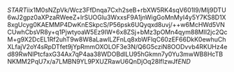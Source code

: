 $START$iix1M0sNZpVk/Wcz3FfDnqa7Cxh2seB+rbXW5RK4sqV601l9/Mlj9DTU6wJ2gpz0aXPzaRWeeZ+lrSUOGlu3WxxsF9A1jnWigGoMnMyI4y5Y7KS8D1X8xgUcyg0KAEMMP4DwKnESkpcS/P56psk6UQyqxd8uvj/++w6McHWd5VNCUwhCbsVR8y+q1PjwtyoaW5Ez9IW+6x8ZSj+bMz3pOMn4qym88Mll2jc2QcM+g9X2DcEL1Rf2uhT9w8W8aLawlLZFnLq8xbWFlqC60zEF66DkK0ewhuChXLfajV2oY4sRpDTfet9jYpRmmOXOLOF3e3N/Q6G5cziN8OODvvb4RKUHz4ed89RwNIPtcfaxG34Ax7qP4aa38WDOBdlLU95hGkmn7y0Yu3mwWB8HcTBNKMM2PqU7x/a7LMBN9YL9PXUZRawU6QnDjOq28lfIzwJf$END$